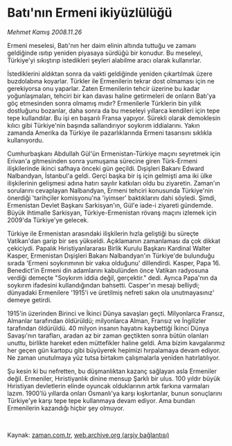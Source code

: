 # Batı'nın Ermeni ikiyüzlülüğü

*Mehmet Kamış 2008.11.26*

<tr><td class="metin" colspan="2" style="padding-top: 20px; padding-left: 5px; padding-right: 10px;">Ermeni meselesi, Batı'nın her daim elinin altında tuttuğu ve zamanı geldiğinde ısıtıp yeniden piyasaya sürdüğü bir konudur. Bu meseleyi, Türkiye'yi sıkıştırıp istedikleri şeyleri alabilme aracı olarak kullanırlar.</td></tr><tr><td class="metin" colspan="2" style="padding-top: 20px; padding-left: 5px; padding-right: 10px;"><p>İstediklerini aldıktan sonra da vakti geldiğinde yeniden çıkartılmak üzere buzdolabına koyarlar. Türkler ile Ermenilerin tekrar dost olmaması için ne gerekiyorsa onu yaparlar. Zaten Ermenilerin tehcir üzerine bu kadar yoğunlaşmaları, tehciri bir kan davası haline getirmeleri de onların Batı'ya göç etmesinden sonra olmamış mıdır? Ermenilerle Türklerin bin yıllık dostluğunu bozanlar, daha sonra da bu meseleyi yıllarca kendileri için tepe tepe kullandılar. Bu işi en başarılı Fransa yapıyor. Sürekli olarak demoklesin kılıcı gibi Türkiye'nin başında sallandırıyor soykırım iddialarını. Yakın zamanda Amerika da Türkiye ile pazarlıklarında Ermeni tasarısını sıklıkla kullanıyordu. 
<p>Cumhurbaşkanı Abdullah Gül'ün Ermenistan-Türkiye maçını seyretmek için Erivan'a gitmesinden sonra yumuşama sürecine giren Türk-Ermeni ilişkilerinde ikinci safhaya önceki gün geçildi. Dışişleri Bakanı Edward Nalbandyan, İstanbul'a geldi. Gerçi başka bir iş için gelmişti ama iki ülke ilişkilerinin gelişmesi adına hatırı sayılır katkıları oldu bu ziyaretin. Zaman'ın sorularını cevaplayan Nalbandyan, Ermeni tehciri konusunda Türkiye'nin önerdiği 'tarihçiler komisyonu'na 'iyimser' baktıklarını dahi söyledi. Şimdi, Ermenistan Devlet Başkanı Sarkisyan'ın, Gül'e iade-i ziyareti gündemde. Büyük ihtimalle Sarkisyan, Türkiye-Ermenistan rövanş maçını izlemek için 2009'da Türkiye'ye gelecek. 
<p>Türkiye ile Ermenistan arasındaki ilişkilerin hızla geliştiği bu süreçte Vatikan'dan garip bir ses yükseldi. Açıklamanın zamanlaması da çok dikkat çekiciydi. Papalık Hıristiyanlararası Birlik Kurulu Başkanı Kardinal Walter Kasper, Ermenistan Dışişleri Bakanı Nalbandyan'ın Türkiye'de bulunduğu sırada 'Ermeni soykırımının bir vakıa olduğunu' dillendirdi. Kasper, Papa 16. Benedict'in Ermeni din adamlarını kabulünden önce Vatikan radyosuna verdiği demeçte "Soykırım iddia değil, gerçektir." dedi. Ayrıca Papa'nın da soykırım ifadesini kullandığından bahsetti. Casper'ın mesajı belliydi; dünyadaki Ermenilere '1915'i ve üretilmiş nefreti sakın ola unutmayasınız' demeye getirdi. 
<p>1915'in üzerinden Birinci ve İkinci Dünya savaşları geçti. Milyonlarca Fransız, Almanlar tarafından öldürüldü; milyonlarca Alman, Fransız ve İngilizler tarafından öldürüldü. 40 milyon insanın hayatını kaybettiği İkinci Dünya Savaşı'nın tarafları, aradan az bir zaman geçtikten sonra bütün olanları unuttu, birlikte hareket eden müttefikler haline geldi. Ama bizim kavgalarımız her geçen gün kartopu gibi büyüyerek hepimizi hırpalamaya devam ediyor. Ne zaman unutulmaya yüz tutsa birtakım çalışmalarla yeniden hatırlatılıyor. 
<p>Şu kesin ki bu nefretten, bu düşmanlıktan kazanç sağlayan asla Ermeniler değil. Ermeniler, Hıristiyanlık dinine mensup Şarklı bir ulus. 100 yıldır büyük Hıristiyan devletlerin elinde oyuncak olduklarının artık farkına varmaları lazım. 1900'lü yıllarda onları Osmanlı'ya karşı kışkırtanlar, bunun sonuçlarını Türkiye'ye karşı tepe tepe kullanmaya devam ediyor. Ama bundan Ermenilerin kazandığı hiçbir şey olmuyor. 
<p><br/></p></p></p></p></p></p></td></tr>

Kaynak: [zaman.com.tr](http://zaman.com.tr/yazar.do?yazino=764337), [web.archive.org (arşiv bağlantısı)](http://web.archive.org/web/20081223162645/http://www.zaman.com.tr:80/yazar.do?yazino=764337)
